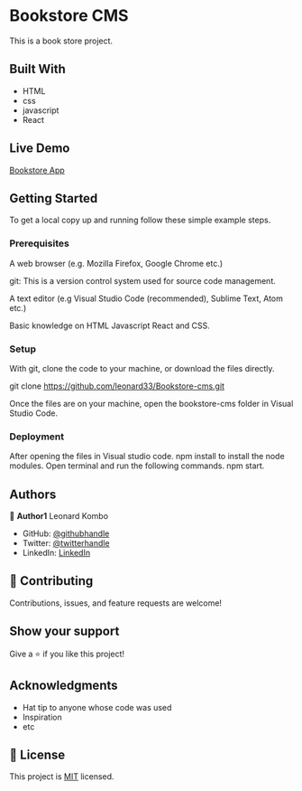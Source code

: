 # Bookstore CMS
This is a book store project. 
 
## Built With

- HTML
- css
- javascript
- React

## Live Demo 
[Bookstore App](https://github.com/leonard33/Bookstore-cms.git)


## Getting Started

To get a local copy up and running follow these simple example steps.

### Prerequisites
A web browser (e.g. Mozilla Firefox, Google Chrome etc.)

git: This is a version control system used for source code management.

A text editor (e.g Visual Studio Code (recommended), Sublime Text, Atom etc.)

Basic knowledge on HTML Javascript React and CSS.

### Setup
With git, clone the code to your machine, or download the files directly.

git clone https://github.com/leonard33/Bookstore-cms.git

Once the files are on your machine, open the bookstore-cms folder in Visual Studio Code.

### Deployment
After opening the files in Visual studio code.
npm install to install the node modules.
Open terminal and run the following commands. npm start.

## Authors

👤 **Author1**
  Leonard Kombo
- GitHub: [@githubhandle](https://github.com/leonard33)
- Twitter: [@twitterhandle](https://twitter.com/leonardkombo1)
- LinkedIn: [LinkedIn](https://linkedin.com/in/leonardkombo)

## 🤝 Contributing

Contributions, issues, and feature requests are welcome!

## Show your support

Give a ⭐️ if you like this project!

## Acknowledgments

- Hat tip to anyone whose code was used
- Inspiration
- etc
## 📝 License

This project is [MIT](./MIT.md) licensed.
